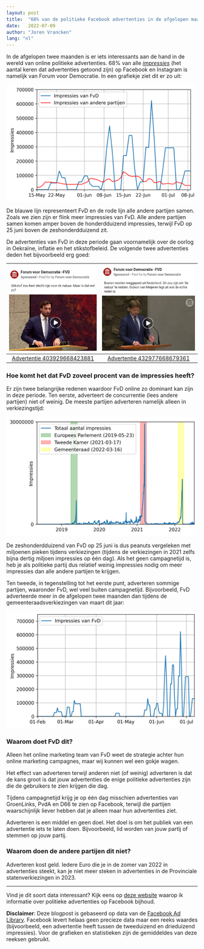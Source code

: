 ```yaml
---
layout: post
title:  "68% van de politieke Facebook advertenties in de afgelopen maanden waren van Forum voor Democratie"
date:   2022-07-09
author: "Joren Vrancken"
lang: "nl"
---
```


<!-- Percentage goed zetten -->

In de afgelopen twee maanden is er iets interessants aan de hand in de wereld van online politieke advertenties. 68% van alle [_impressies_](https://www.facebook.com/business/help/675615482516035) (het aantal keren dat advertenties getoond zijn) op Facebook en Instagram is namelijk van Forum voor Democratie. In een grafiekje ziet dit er zo uit:

![Impressies](/assets/fvd-ads-june/impressions.png)

De blauwe lijn representeert FvD en de rode lijn alle andere partijen samen. Zoals we zien zijn er flink meer impressies van FvD. Alle andere partijen samen komen amper boven de honderdduizend impressies, terwijl FvD op 25 juni boven de zeshonderdduizend zit.


De advertenties van FvD in deze periode gaan voornamelijk over de oorlog in Oekraïne, inflatie en het stikstofbeleid. De volgende twee advertenties deden het bijvoorbeeld erg goed:

| ![Voorbeelden van Advertenties](/assets/fvd-ads-june/example1.png) | ![Voorbeelden van Advertenties](/assets/fvd-ads-june/example2.png) |
|:--:| :--: |
| [Advertentie 403929668423881](https://www.facebook.com/ads/library/?id=403929668423881) | [Advertentie 432977668679361](https://www.facebook.com/ads/library/?id=432977668679361) |

### Hoe komt het dat FvD zoveel procent van de impressies heeft?
Er zijn twee belangrijke redenen waardoor FvD online zo dominant kan zijn in deze periode. Ten eerste, adverteert de concurrentie (lees andere partijen) niet of weinig. De meeste partijen adverteren namelijk alleen in verkiezingstijd:

![Verkiezingen](/assets/fvd-ads-june/elections.png)

De zeshonderdduizend van FvD op 25 juni is dus peanuts vergeleken met miljoenen pieken tijdens verkiezingen (tijdens de verkiezingen in 2021 zelfs bijna dertig miljoen impressies op één dag). Als het geen campagnetijd is, heb je als politieke partij dus relatief weinig impressies nodig om meer impressies dan alle andere partijen te krijgen.

Ten tweede, in tegenstelling tot het eerste punt, adverteren sommige partijen, waaronder FvD, wel veel buiten campagnetijd. Bijvoorbeeld, FvD adverteerde meer in de afgelopen twee maanden dan tijdens de gemeenteraadsverkiezingen van maart dit jaar:

![Afgelopen maanden](/assets/fvd-ads-june/last-months.png)

### Waarom doet FvD dit?
Alleen het online marketing team van FvD weet de strategie achter hun online marketing campagnes, maar wij kunnen wel een gokje wagen.

Het effect van adverteren terwijl anderen niet (of weinig) adverteren is dat de kans groot is dat jouw advertenties de enige politieke advertenties zijn die de gebruikers te zien krijgen die dag.

Tijdens campagnetijd krijg je op één dag misschien advertenties van GroenLinks, PvdA en D66 te zien op Facebook, terwijl die partijen waarschijnlijk liever hebben dat je alleen maar hun advertenties ziet.

Adverteren is een middel en geen doel. Het doel is om het publiek van een advertentie iets te laten doen. Bijvoorbeeld, lid worden van jouw partij of stemmen op jouw partij.

### Waarom doen de andere partijen dit niet?

Adverteren kost geld. Iedere Euro die je in de zomer van 2022 in advertenties steekt, kan je niet meer steken in advertenties in de Provinciale statenverkiezingen in 2023.

---

Vind je dit soort data interessant? Kijk eens op [deze website](https://joren485.github.io/DutchPoliticalFacebookAdComparision/) waarop ik informatie over politieke advertenties op Facebook bijhoud.

**Disclaimer**: Deze blogpost is gebaseerd op data van de [Facebook Ad Library](https://www.facebook.com/ads/library/). Facebook levert helaas geen precieze data maar een reeks waardes (bijvoorbeeld, een advertentie heeft tussen de tweeduizend en drieduizend impressies). Voor de grafieken en statistieken zijn de gemiddeldes van deze reeksen gebruikt.

<!-- TODO: disclaimer over data -->
